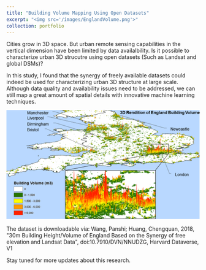 ```yaml
---
title: "Building Volume Mapping Using Open Datasets"
excerpt: "<img src='/images/EnglandVolume.png'>"
collection: portfolio
---
```

Cities grow in 3D space. But urban remote sensing capabilities in the vertical dimension have been limited by data availalbility. Is it possible to characterize urban 3D strucutre using open datasets (Such as Landsat and global DSMs)?<br/>

In this study, I found that the synergy of freely available datasets could indeed be used for characterizing urban 3D structure at large scale. Although data quality and availability issues need to be addressed, we can still map a great amount of spatial details  with innovative machine learning techniques.<br/>

<img src='/images/EnglandVolume.png'><br/>

The dataset is downloadable via:
Wang, Panshi; Huang, Chengquan, 2018, "30m Building Height/Volume of England Based on the Synergy of free elevation and Landsat Data", doi:10.7910/DVN/NNUDZG, Harvard Dataverse, V1 

Stay tuned for more updates about this research.
